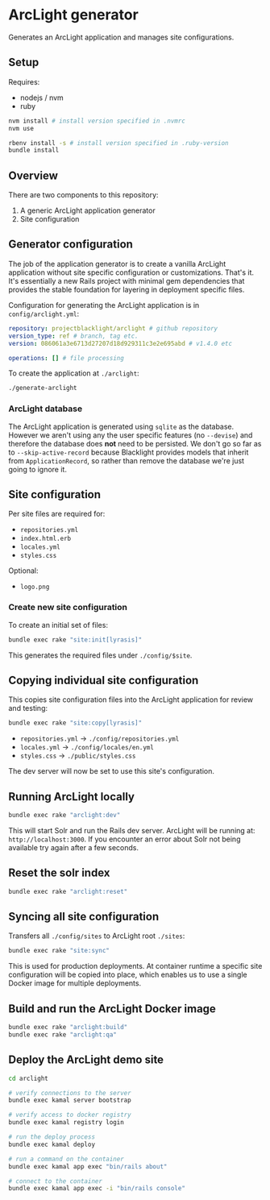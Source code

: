 # ArcLight generator

Generates an ArcLight application and manages site configurations.

## Setup

Requires:

- nodejs / nvm
- ruby

```bash
nvm install # install version specified in .nvmrc
nvm use

rbenv install -s # install version specified in .ruby-version
bundle install
```

## Overview

There are two components to this repository:

1. A generic ArcLight application generator
2. Site configuration

## Generator configuration

The job of the application generator is to create a vanilla ArcLight
application without site specific configuration or customizations.
That's it. It's essentially a new Rails project with minimal gem
dependencies that provides the stable foundation for layering in
deployment specific files.

Configuration for generating the ArcLight application is in
`config/arclight.yml`:

```yml
repository: projectblacklight/arclight # github repository
version_type: ref # branch, tag etc.
version: 086061a3e6713d27207d18d929311c3e2e695abd # v1.4.0 etc

operations: [] # file processing
```

To create the application at `./arclight`:

```bash
./generate-arclight
```

### ArcLight database

The ArcLight application is generated using `sqlite` as the database.
However we aren't using any the user specific features (no `--devise`)
and therefore the database does **not** need to be persisted. We
don't go so far as to `--skip-active-record` because Blacklight
provides models that inherit from `ApplicationRecord`, so rather than
remove the database we're just going to ignore it.

## Site configuration

Per site files are required for:

- `repositories.yml`
- `index.html.erb`
- `locales.yml`
- `styles.css`

Optional:

- `logo.png`

### Create new site configuration

To create an initial set of files:

```bash
bundle exec rake "site:init[lyrasis]"
```

This generates the required files under `./config/$site`.

## Copying individual site configuration

This copies site configuration files into the ArcLight application
for review and testing:

```bash
bundle exec rake "site:copy[lyrasis]"
```

- `repositories.yml` -> `./config/repositories.yml`
- `locales.yml` -> `./config/locales/en.yml`
- `styles.css` -> `./public/styles.css`

The dev server will now be set to use this site's configuration.

## Running ArcLight locally

```bash
bundle exec rake "arclight:dev"
```

This will start Solr and run the Rails dev server. ArcLight will be
running at: `http://localhost:3000`. If you encounter an error about
Solr not being available try again after a few seconds.

## Reset the solr index

```bash
bundle exec rake "arclight:reset"
```

## Syncing all site configuration

Transfers all `./config/sites` to ArcLight root `./sites`:

```bash
bundle exec rake "site:sync"
```

This is used for production deployments. At container runtime a
specific site configuration will be copied into place, which
enables us to use a single Docker image for multiple deployments.

## Build and run the ArcLight Docker image

```bash
bundle exec rake "arclight:build"
bundle exec rake "arclight:qa"
```

## Deploy the ArcLight demo site

```bash
cd arclight

# verify connections to the server
bundle exec kamal server bootstrap

# verify access to docker registry
bundle exec kamal registry login

# run the deploy process
bundle exec kamal deploy

# run a command on the container
bundle exec kamal app exec "bin/rails about"

# connect to the container
bundle exec kamal app exec -i "bin/rails console"
```
